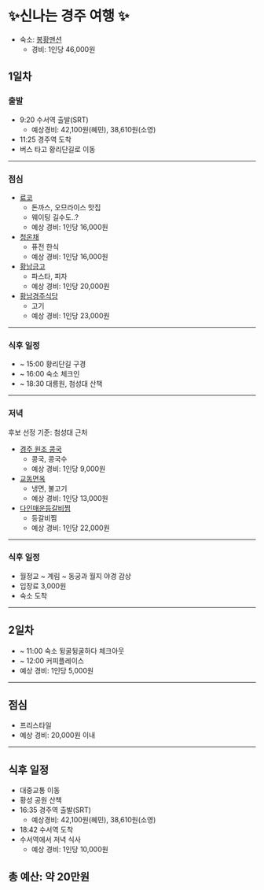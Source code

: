 # ✨신나는 경주 여행 ✨

- 숙소: [봉황맨션](https://map.naver.com/v5/search/%EB%B4%89%ED%99%A9%EB%A7%A8%EC%85%98/place/1782292569?placePath=%3Fentry%253Dpll&c=15,0,0,0,dh)
  - 경비: 1인당 46,000원

## 1일차

### 출발

- 9:20 수서역 출발(SRT)
  - 예상경비: 42,100원(혜민), 38,610원(소영)
- 11:25 경주역 도착
- 버스 타고 황리단길로 이동

---

### 점심

- [료코](https://blog.naver.com/zoekje/223156571577)
  - 돈까스, 오므라이스 맛집
  - 웨이팅 길수도..?
  - 예상 경비: 1인당 16,000원
- [청온채](https://blog.naver.com/xnxn8042/223027728674)
  - 퓨전 한식
  - 예상 경비: 1인당 16,000원
- [황남금고](https://blog.naver.com/tjrqls7475/223157157621)
  - 파스타, 피자
  - 예상 경비: 1인당 20,000원
- [황남경주식당](https://blog.naver.com/projsh77/223100125880)
  - 고기
  - 예상 경비: 1인당 23,000원

---

### 식후 일정

- ~ 15:00 황리단길 구경
- ~ 16:00 숙소 체크인
- ~ 18:30 대릉원, 첨성대 산책

---

### 저녁

후보 선정 기준: 첨성대 근처

- [경주 원조 콩국](https://blog.naver.com/fmfaith/223108458690)
  - 콩국, 콩국수
  - 예상 경비: 1인당 9,000원
- [교동면옥](https://blog.naver.com/jetjung74/223026493688)
  - 냉면, 불고기
  - 예상 경비: 1인당 13,000원
- [다인매운등갈비찜](https://blog.naver.com/md3544/223155207814)
  - 등갈비찜
  - 예상 경비: 1인당 22,000원

---

### 식후 일정

- 월정교 ~ 계림 ~ 동궁과 월지 야경 감상
- 입장료 3,000원
- 숙소 도착

---

## 2일차

- ~ 11:00 숙소 뒹굴뒹굴하다 체크아웃
- ~ 12:00 커피플레이스
- 예상 경비: 1인당 5,000원

---

## 점심

- 프리스타일
- 예상 경비: 20,000원 이내

---

## 식후 일정

- 대중교통 이동
- 황성 공원 산책
- 16:35 경주역 출발(SRT)
  - 예상경비: 42,100원(혜민), 38,610원(소영)
- 18:42 수서역 도착
- 수서역에서 저녁 식사
  - 예상 경비: 1인당 10,000원

## 총 예산: 약 20만원
